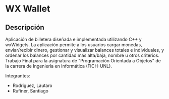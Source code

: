 # WX Wallet

## Descripción

Aplicación de billetera diseñada e implementada utilizando C++ y wxWidgets. La aplicación permite a los usuarios cargar monedas, enviar/recibir dinero, gestionar y visualizar balances totales e individuales, y ordenar los balances por cantidad más alta/baja, nombre u otros criterios. Trabajo Final para la asignatura de "Programación Orientada a Objetos" de la carrera de Ingeniería en Informática (FICH-UNL).

Integrantes:

- Rodriguez, Lautaro
- Rufiner, Santiago
